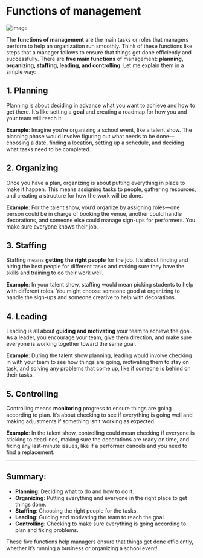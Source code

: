# Functions of management

![image](https://github.com/user-attachments/assets/7251b030-589a-4931-ba8d-c70811946216)

The **functions of management** are the main tasks or roles that managers perform to help an organization run smoothly. Think of these functions like steps that a manager follows to ensure that things get done efficiently and successfully. There are **five main functions** of management: **planning, organizing, staffing, leading, and controlling**. Let me explain them in a simple way:

## 1. **Planning**
Planning is about deciding in advance what you want to achieve and how to get there. It’s like setting a **goal** and creating a roadmap for how you and your team will reach it.

**Example**: Imagine you’re organizing a school event, like a talent show. The planning phase would involve figuring out what needs to be done—choosing a date, finding a location, setting up a schedule, and deciding what tasks need to be completed.

## 2. **Organizing**
Once you have a plan, organizing is about putting everything in place to make it happen. This means assigning tasks to people, gathering resources, and creating a structure for how the work will be done.

**Example**: For the talent show, you’d organize by assigning roles—one person could be in charge of booking the venue, another could handle decorations, and someone else could manage sign-ups for performers. You make sure everyone knows their job.

## 3. **Staffing**
Staffing means **getting the right people** for the job. It’s about finding and hiring the best people for different tasks and making sure they have the skills and training to do their work well.

**Example**: In your talent show, staffing would mean picking students to help with different roles. You might choose someone good at organizing to handle the sign-ups and someone creative to help with decorations.

## 4. **Leading**
Leading is all about **guiding and motivating** your team to achieve the goal. As a leader, you encourage your team, give them direction, and make sure everyone is working together toward the same goal.

**Example**: During the talent show planning, leading would involve checking in with your team to see how things are going, motivating them to stay on task, and solving any problems that come up, like if someone is behind on their tasks.

## 5. **Controlling**
Controlling means **monitoring** progress to ensure things are going according to plan. It’s about checking to see if everything is going well and making adjustments if something isn’t working as expected.

**Example**: In the talent show, controlling could mean checking if everyone is sticking to deadlines, making sure the decorations are ready on time, and fixing any last-minute issues, like if a performer cancels and you need to find a replacement.

---

## Summary:
- **Planning**: Deciding what to do and how to do it.
- **Organizing**: Putting everything and everyone in the right place to get things done.
- **Staffing**: Choosing the right people for the tasks.
- **Leading**: Guiding and motivating the team to reach the goal.
- **Controlling**: Checking to make sure everything is going according to plan and fixing problems.

These five functions help managers ensure that things get done efficiently, whether it’s running a business or organizing a school event!

